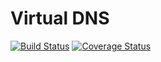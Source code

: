 Virtual DNS
=========================

[![Build Status](https://travis-ci.org/oldratlee/virtual-dns.svg?branch=master)](https://travis-ci.org/oldratlee/virtual-dns) [![Coverage Status](https://coveralls.io/repos/oldratlee/virtual-dns/badge.png?branch=master)](https://coveralls.io/r/oldratlee/virtual-dns?branch=master)
